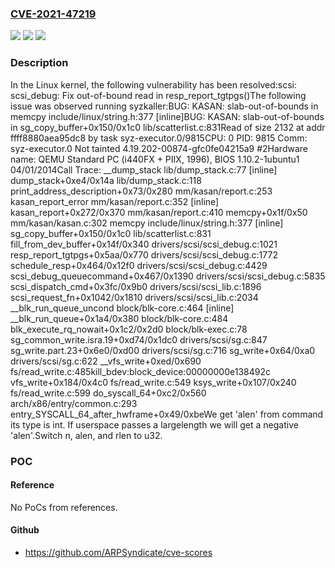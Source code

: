 ### [CVE-2021-47219](https://cve.mitre.org/cgi-bin/cvename.cgi?name=CVE-2021-47219)
![](https://img.shields.io/static/v1?label=Product&message=Linux&color=blue)
![](https://img.shields.io/static/v1?label=Version&message=1da177e4c3f4%3C%208440377e1a56%20&color=brighgreen)
![](https://img.shields.io/static/v1?label=Vulnerability&message=n%2Fa&color=brighgreen)

### Description

In the Linux kernel, the following vulnerability has been resolved:scsi: scsi_debug: Fix out-of-bound read in resp_report_tgtpgs()The following issue was observed running syzkaller:BUG: KASAN: slab-out-of-bounds in memcpy include/linux/string.h:377 [inline]BUG: KASAN: slab-out-of-bounds in sg_copy_buffer+0x150/0x1c0 lib/scatterlist.c:831Read of size 2132 at addr ffff8880aea95dc8 by task syz-executor.0/9815CPU: 0 PID: 9815 Comm: syz-executor.0 Not tainted 4.19.202-00874-gfc0fe04215a9 #2Hardware name: QEMU Standard PC (i440FX + PIIX, 1996), BIOS 1.10.2-1ubuntu1 04/01/2014Call Trace: __dump_stack lib/dump_stack.c:77 [inline] dump_stack+0xe4/0x14a lib/dump_stack.c:118 print_address_description+0x73/0x280 mm/kasan/report.c:253 kasan_report_error mm/kasan/report.c:352 [inline] kasan_report+0x272/0x370 mm/kasan/report.c:410 memcpy+0x1f/0x50 mm/kasan/kasan.c:302 memcpy include/linux/string.h:377 [inline] sg_copy_buffer+0x150/0x1c0 lib/scatterlist.c:831 fill_from_dev_buffer+0x14f/0x340 drivers/scsi/scsi_debug.c:1021 resp_report_tgtpgs+0x5aa/0x770 drivers/scsi/scsi_debug.c:1772 schedule_resp+0x464/0x12f0 drivers/scsi/scsi_debug.c:4429 scsi_debug_queuecommand+0x467/0x1390 drivers/scsi/scsi_debug.c:5835 scsi_dispatch_cmd+0x3fc/0x9b0 drivers/scsi/scsi_lib.c:1896 scsi_request_fn+0x1042/0x1810 drivers/scsi/scsi_lib.c:2034 __blk_run_queue_uncond block/blk-core.c:464 [inline] __blk_run_queue+0x1a4/0x380 block/blk-core.c:484 blk_execute_rq_nowait+0x1c2/0x2d0 block/blk-exec.c:78 sg_common_write.isra.19+0xd74/0x1dc0 drivers/scsi/sg.c:847 sg_write.part.23+0x6e0/0xd00 drivers/scsi/sg.c:716 sg_write+0x64/0xa0 drivers/scsi/sg.c:622 __vfs_write+0xed/0x690 fs/read_write.c:485kill_bdev:block_device:00000000e138492c vfs_write+0x184/0x4c0 fs/read_write.c:549 ksys_write+0x107/0x240 fs/read_write.c:599 do_syscall_64+0xc2/0x560 arch/x86/entry/common.c:293 entry_SYSCALL_64_after_hwframe+0x49/0xbeWe get 'alen' from command its type is int. If userspace passes a largelength we will get a negative 'alen'.Switch n, alen, and rlen to u32.

### POC

#### Reference
No PoCs from references.

#### Github
- https://github.com/ARPSyndicate/cve-scores

